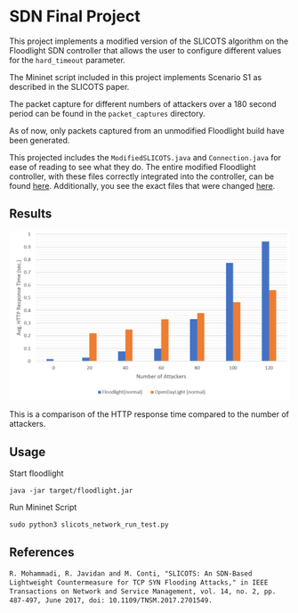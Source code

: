 # SDN Final Project

This project implements a modified version of the SLICOTS algorithm on the Floodlight SDN controller that allows the user to configure different values for the `hard_timeout` parameter.

The Mininet script included in this project implements Scenario S1 as described in the SLICOTS paper.

The packet capture for different numbers of attackers over a 180 second period can be found in the `packet_captures` directory.

As of now, only packets captured from an unmodified Floodlight build have been generated.

This projected includes the `ModifiedSLICOTS.java` and `Connection.java` for ease of reading to see what they do. The entire modified Floodlight controller, with these files correctly integrated into the controller, can be found [here](https://github.com/ianw2560/Floodlight-ModifiedSLICOTS). 
Additionally, you see the exact files that were changed [here](https://github.com/ianw2560/Floodlight-ModifiedSLICOTS/commit/56e91063f3d126504dcd88c539870586fc2ec3d7).

## Results

![Scenario 1 Results](results/results_scenario1.PNG)

This is a comparison of the HTTP response time compared to the number of attackers.

## Usage

Start floodlight
```
java -jar target/floodlight.jar
```

Run Mininet Script
```
sudo python3 slicots_network_run_test.py
```

## References

```
R. Mohammadi, R. Javidan and M. Conti, "SLICOTS: An SDN-Based Lightweight Countermeasure for TCP SYN Flooding Attacks," in IEEE Transactions on Network and Service Management, vol. 14, no. 2, pp. 487-497, June 2017, doi: 10.1109/TNSM.2017.2701549.
```

